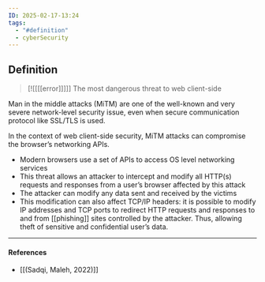 ```yaml
---
ID: 2025-02-17-13:24
tags:
  - "#definition"
  - cyberSecurity
---
```

## Definition

> [![[[[error]]]]] The most dangerous threat to web client-side

Man in the middle attacks (MiTM) are one of the well-known and very severe network-level security issue, even when secure communication protocol like SSL/TLS is used.

In the context of web client-side security, MiTM attacks can compromise the browser’s networking APIs.
- Modern browsers use a set of APIs to access OS level networking services
- This threat allows an attacker to intercept and modify all HTTP(s) requests and responses from a user’s browser affected by this attack
- The attacker can modify any data sent and received by the victims
- This modification can also affect TCP/IP headers: it is possible to modify IP addresses and TCP ports to redirect HTTP requests and responses to and from [[phishing]] sites controlled by the attacker. Thus, allowing theft of sensitive and confidential user’s data.
 
---
#### References
- [[(Sadqi, Maleh, 2022)]]